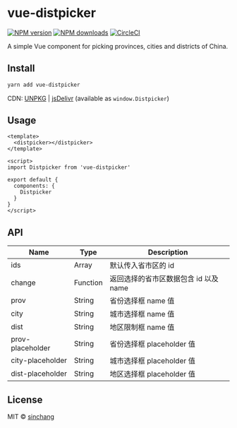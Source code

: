 # vue-distpicker

[![NPM version](https://img.shields.io/npm/v/vue-distpicker.svg?style=flat)](https://npmjs.com/package/vue-distpicker) [![NPM downloads](https://img.shields.io/npm/dm/vue-distpicker.svg?style=flat)](https://npmjs.com/package/vue-distpicker) [![CircleCI](https://circleci.com/gh/sinchang/vue-distpicker/tree/master.svg?style=shield)](https://circleci.com/gh/sinchang/vue-distpicker/tree/master)

A simple Vue component for picking provinces, cities and districts of China.

## Install

```bash
yarn add vue-distpicker
```

CDN: [UNPKG](https://unpkg.com/vue-distpicker/) | [jsDelivr](https://cdn.jsdelivr.net/npm/vue-distpicker/) (available as `window.Distpicker`)

## Usage

```vue
<template>
  <distpicker></distpicker>
</template>

<script>
import Distpicker from 'vue-distpicker'

export default {
  components: {
    Distpicker
  }
}
</script>
```

## API
| Name | Type | Description |
| --- | --- | --- |
| ids | Array | 默认传入省市区的 id |
| change | Function | 返回选择的省市区数据包含 id 以及 name |
| prov | String | 省份选择框 name 值 |
| city | String | 城市选择框 name 值 |
| dist | String | 地区限制框 name 值 |
| prov-placeholder | String | 省份选择框 placeholder 值 |
| city-placeholder | String | 城市选择框 placeholder 值 |
| dist-placeholder | String | 地区选择框 placeholder 值 |

## License

MIT &copy; [sinchang](https://sinchang.me)

